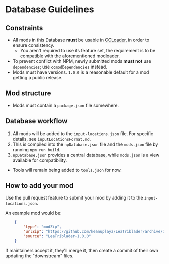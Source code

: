 # Database Guidelines

## Constraints

- All mods in this Database **must** be usable in [CCLoader](https://github.com/CCDirectLink/CCLoader), in order to ensure consistency. 
	- You aren't required to use its feature set, the requirement is to be compatible with the aforementioned modloader.
- To prevent conflict with NPM, newly submitted mods **must not** use `dependencies`; use `ccmodDependencies` instead.
- Mods must have versions. `1.0.0` is a reasonable default for a mod getting a public release.

## Mod structure

- Mods must contain a `package.json` file somewhere.

## Database workflow

1. All mods will be added to the `input-locations.json` file. For specific details, see `inputLocationsFormat.md`.
2. This is compiled into the `npDatabase.json` file and the `mods.json` file by running `npm run build`.
3. `npDatabase.json` provides a central database, while `mods.json` is a view available for compatibility.

- Tools will remain being added to `tools.json` for now.

## How to add your mod

Use the pull request feature to submit your mod by adding it to the `input-locations.json`.

An example mod would be:

```json
	{
		"type": "modZip",
		"urlZip": "https://github.com/keanuplayz/LeaTriblader/archive/1.0.0.zip",
		"source": "LeaTriblader-1.0.0"
	}
```

If maintainers accept it, they'll merge it, then create a commit of their own updating the "downstream" files.
